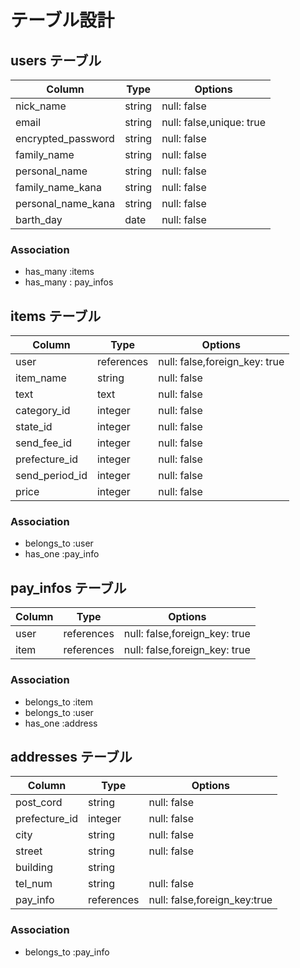 # テーブル設計

## users テーブル

| Column                 | Type    | Options                  |
| --------               | ------  | -----------              |
| nick_name              | string  | null: false              |
| email                  | string  | null: false,unique: true |
| encrypted_password     | string  | null: false              |
| family_name            | string  | null: false              |
| personal_name          | string  | null: false              |
| family_name_kana       | string  | null: false              |
| personal_name_kana     | string  | null: false              |
| barth_day              | date    | null: false              |

### Association

- has_many :items
- has_many : pay_infos


## items テーブル

| Column           | Type        | Options                           |
| --------         | ------      | -----------                       |
| user             | references  | null: false,foreign_key: true     |
| item_name        | string      | null: false                       |
| text             | text        | null: false                       |
| category_id      | integer     | null: false                       |
| state_id         | integer     | null: false                       |
| send_fee_id      | integer     | null: false                       |
| prefecture_id    | integer     | null: false                       |
| send_period_id   | integer     | null: false                       |
| price            | integer     | null: false                       |


### Association

- belongs_to :user
- has_one    :pay_info

## pay_infos テーブル

| Column        | Type        | Options                           |
| --------      | ------      | -----------                       |
| user          | references  | null: false,foreign_key: true     |
| item          | references  | null: false,foreign_key: true     |

### Association

- belongs_to :item
- belongs_to :user
- has_one    :address

## addresses テーブル

| Column        | Type        | Options                          |
| -------       | ----------  | ----------------                 |
| post_cord     | string      | null: false                      |
| prefecture_id | integer     | null: false                      |
| city          | string      | null: false                      |
| street        | string      | null: false                      |
| building      | string      |                                  |
| tel_num       | string      | null: false                      |
| pay_info      | references  | null: false,foreign_key:true     |

### Association

- belongs_to :pay_info